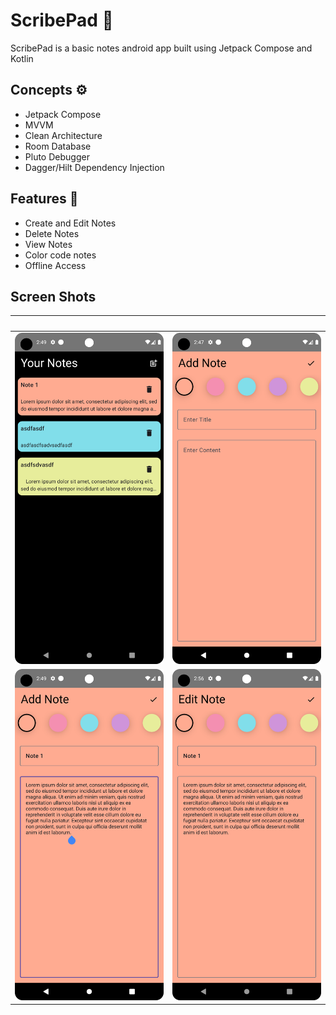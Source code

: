# ScribePad :ledger:

ScribePad is a basic notes android app built using Jetpack Compose and Kotlin

## Concepts :gear:
- Jetpack Compose
- MVVM
- Clean Architecture
- Room Database
- Pluto Debugger
- Dagger/Hilt Dependency Injection

## Features :iphone:
- Create and Edit Notes
- Delete Notes
- View Notes
- Color code notes
- Offline Access

## Screen Shots
   &nbsp;          |   &nbsp;
:-------------------------:|:-------------------------:
![Home Screen Screen Shot](https://github.com/b-barrientos/ScibrePad/blob/4d3bde087869eda9a950de4b0270765db5656fdc/Home%20screen.png)  |  ![Empty Add Note Screen](https://github.com/b-barrientos/ScibrePad/blob/33c93c11d4a8f915e4b41a350472cf60745b6c7c/Blank%20Note%20Screen.png) 
![Add Note Screen](https://github.com/b-barrientos/ScibrePad/blob/33c93c11d4a8f915e4b41a350472cf60745b6c7c/Filled%20in%20note%20screen.png) | ![Edit Note Screen](https://github.com/b-barrientos/ScibrePad/blob/30894b8a17a59c490e4cc8b86e1093442a36d6de/Edit%20Note%20Screen.png)
